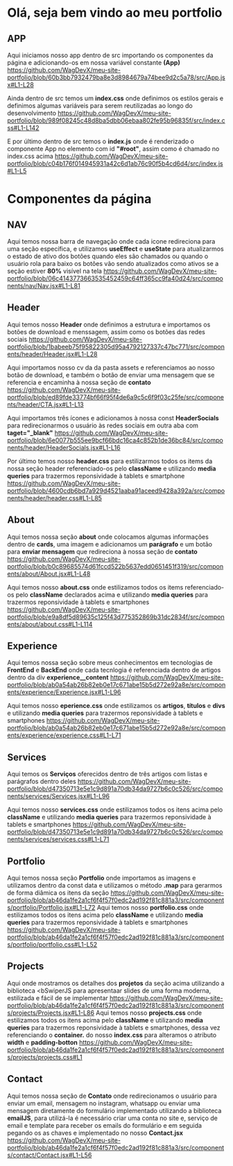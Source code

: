 # Olá, seja bem vindo ao meu portfolio
## APP
Aqui iniciamos nosso app dentro de src importando os componentes da página e adicionando-os em nossa variável constante <b>(App)</b>
https://github.com/WagDevX/meu-site-portfolio/blob/60b3bb7932479ba8e3d8984679a74bee9d2c5a78/src/App.jsx#L1-L28

Ainda dentro de src temos um <b>index.css</b> onde definimos os estilos gerais e definimos algumas variáveis para serem reutilizadas ao longo do desenvolvimento
https://github.com/WagDevX/meu-site-portfolio/blob/989f08245c48d8ba5dbb06ebaa802fe95b96835f/src/index.css#L1-L142

E por último dentro de src temos o <b>index.js</b> onde é renderizado o componente App no elemento com id <b>"#root"</b>, assim como é chamado no index.css acima
https://github.com/WagDevX/meu-site-portfolio/blob/c04b176f014945931a42c6d1ab76c90f5b4cd6d4/src/index.js#L1-L5

# Componentes da página
## NAV
Aqui temos nossa barra de navegação onde cada icone redireciona para uma seção específica, e utilizamos <b>useEffect</b> e <b>useState</b> para atualizarmos o estado de ativo dos botões quando eles são chamados ou quando o usuário rola para baixo os botões vão sendo atualizados como ativos se a seção estiver <b>80%</b> visível na tela
https://github.com/WagDevX/meu-site-portfolio/blob/06c4143773663535452459c64ff365cc9fa40d24/src/components/nav/Nav.jsx#L1-L81

## Header
Aqui temos nosso <b>Header</b> onde definimos a estrutura e importamos os botões de download e menssagem, assim como os botões das redes sociais
https://github.com/WagDevX/meu-site-portfolio/blob/1babeeb75f95822305d95a4792127337c47bc771/src/components/header/Header.jsx#L1-L28

Aqui importamos nosso cv da da pasta assets e referenciamos ao nosso botão de download, e também o botão de enviar uma mensagem que se referencia e encaminha à nossa seção de <b>contato</b>
https://github.com/WagDevX/meu-site-portfolio/blob/ed89fde33774bf66f95f4de6a9c5c6f9f03c25fe/src/components/header/CTA.jsx#L1-L13

Aqui importamos três ícones e adicionamos à nossa const <b>HeaderSocials</b> para redirecionarmos o usuário às redes sociais em outra aba com <b>taget="_blank"</b>
https://github.com/WagDevX/meu-site-portfolio/blob/6e0077b555ee9bcf66bdc16ca4c852b1de36bc84/src/components/header/HeaderSocials.jsx#L1-L16

Por último temos nosso <b>header.css</b> para estilizarmos todos os items da nossa seção header referenciado-os pelo <b>className</b> e utilizando <b>media queries</b> para trazermos reponsividade à tablets e smartphone
https://github.com/WagDevX/meu-site-portfolio/blob/4600cdb6bd7a929d4521aaba91aceed9428a392a/src/components/header/header.css#L1-L85


## About 
Aqui temos nossa seção <b>about</b> onde colocamos algumas informações dentro de <b>cards</b>, uma imagem e adicionamos um <b>parágrafo</b> e um botão para <b>enviar mensagem</b> que redireciona à nossa seção de <b>contato</b>
https://github.com/WagDevX/meu-site-portfolio/blob/b0c89685574d61fccd522b5637edd0651451f319/src/components/about/About.jsx#L1-L48

Aqui temos nosso <b>about.css</b> onde estilizamos todos os items referenciado-os pelo <b>className</b> declarados acima e utilizando <b>media queries</b> para trazermos reponsividade à tablets e smartphones
https://github.com/WagDevX/meu-site-portfolio/blob/e9a8df5d89635c125f43d775352869b31dc2834f/src/components/about/about.css#L1-L114

## Experience 
Aqui temos nossa seção sobre meus conhecimentos em tecnologias de <b>FrontEnd</b> e <b>BackEnd</b> onde cada tecnlogia é referenciada dentro de artigos dentro da div <b>experience__content</b>
https://github.com/WagDevX/meu-site-portfolio/blob/ab0a54ab26b82eb0e17c671abe15b5d272e92a8e/src/components/experience/Experience.jsx#L1-L96
  
Aqui temos nosso <b>eperience.css</b> onde estilizamos os <b>artigos</b>, <b>títulos</b> e <b>divs</b> e utilizando <b>media queries</b> para trazermos reponsividade à tablets e smartphones
https://github.com/WagDevX/meu-site-portfolio/blob/ab0a54ab26b82eb0e17c671abe15b5d272e92a8e/src/components/experience/experience.css#L1-L71

## Services
Aqui temos os <b>Serviços</b> oferecidos dentro de três artigos com listas e parágrafos dentro deles
https://github.com/WagDevX/meu-site-portfolio/blob/d47350713e5e1c9d891a70db34da9727b6c0c526/src/components/services/Services.jsx#L1-L96

Aqui temos nosso <b>services.css</b> onde estilizamos todos os itens acima pelo <b>className</b> e utilizando <b>media queries</b> para trazermos reponsividade à tablets e smartphones
https://github.com/WagDevX/meu-site-portfolio/blob/d47350713e5e1c9d891a70db34da9727b6c0c526/src/components/services/services.css#L1-L71

## Portfolio
Aqui temos nossa seção <b>Portfolio</b> onde importamos as imagens e utilizamos dentro da const data e utilizamos o método <b>.map</b> para gerarmos de forma diâmica os itens da seção
https://github.com/WagDevX/meu-site-portfolio/blob/ab46da1fe2a1cf6f4f57f0edc2ad192f81c881a3/src/components/portfolio/Portfolio.jsx#L1-L72
Aqui temos nosso <b>portfolio.css</b> onde estilizamos todos os itens acima pelo <b>className</b> e utilizando <b>media queries</b> para trazermos reponsividade à tablets e smartphones
https://github.com/WagDevX/meu-site-portfolio/blob/ab46da1fe2a1cf6f4f57f0edc2ad192f81c881a3/src/components/portfolio/portfolio.css#L1-L52

## Projects
Aqui onde mostramos os detalhes dos <b>projetos</b> da seção acima utilizando a biblioteca <bSwiperJS</b> para apresentaar slides de uma forma moderna, estilizada e fácil de se implementar
https://github.com/WagDevX/meu-site-portfolio/blob/ab46da1fe2a1cf6f4f57f0edc2ad192f81c881a3/src/components/projects/Projects.jsx#L1-L86
Aqui temos nosso <b>projects.css</b> onde estilizamos todos os itens acima pelo <b>className</b> e utilizando <b>media queries</b> para trazermos reponsividade à tablets e smartphones, dessa vez referenciando o <b>container.</b> do nosso <b>index.css</b> para alteramos o atributo <b>width</b> e <b>padding-botton</b>
https://github.com/WagDevX/meu-site-portfolio/blob/ab46da1fe2a1cf6f4f57f0edc2ad192f81c881a3/src/components/projects/projects.css#L1

## Contact
Aqui temos nossa seção de <b>Contato</b> onde redirecionamos o usuário para enviar um email, mensagem no instagram, whatsapp ou enviar uma mensagem diretamente do formulário implementado utilizando a biblioteca <b>emailJS</b>, para utilizá-la é necessário criar uma conta no site e, serviço de email e template para receber os emails do formulário e em seguida pegando os as chaves e implementado no nosso <b>Contact.jsx</b>
https://github.com/WagDevX/meu-site-portfolio/blob/ab46da1fe2a1cf6f4f57f0edc2ad192f81c881a3/src/components/contact/Contact.jsx#L1-L56

